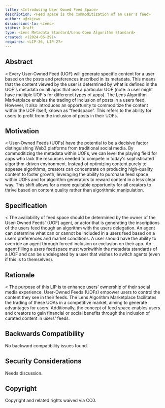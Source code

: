 ```yaml
---
title: <Introducing User Owned Feed Space>
description: <Feed space is the commoditization of an user's feed>
author: <@zkjew>
discussions-to: <Lens>
status: Draft
type: <Lens Metadata Standard/Lens Open Algorithm Standard>
created: <(2024-06-29)>
requires: <LIP-26, LIP-27>
---
```


## Abstract

<
Every User-Owned Feed (UOF) will generate specific content for a user based on the posts and preferences inscribed in its metadata. This means that the content viewed by the user is determined by what is defined in the UOF's metadata on all apps that use a particular UOF (note: a user might have multiple UOF's for differenct types of apps). The Lens Algorithm Marketplace enables the trading of inclusion of posts in a users feed. However, it also introduces an opportunity to commoditize the content within the UOF itself, known as "feedspace". This refers to the ability for users to profit from the inclusion of posts in their UOFs.
>

## Motivation

<
User-Owned Feeds (UOFs) have the potential to be a decisive factor distinguishing Web3 platforms from traditional social media. By commoditizing the metadata within UOFs, we can level the playing field for apps who lack the resources needed to compete in today's sophisticated algorithm-driven environment. Instead of optimizing content purely to appease algorithms, creators can concentrate on producing high-quality content to foster growth, leveraging the ability to purchase feed space within UOFs and for algorithm generators to reward content in a less clear way. This shift allows for a more equitable opportunity for all creators to thrive based on content quality rather than algorithmic manipulation.
>

## Specification

<
The availability of feed space should be determined by the owner of the User-Owned Feeds' (UOF) agent, or actor that is generating the inscriptions of the users feed though an algorithm with the users delegation. An agent can determine what can or cannot be included in a users feed based on a users preferences and market conditions. A user should have the ability to override an agent through forced inclusion or exclusion on their app. An agent filling a users feedspace must workwithin the metadata standards of a UOF and can be undelegated by a user that wishes to switch agents (even if this is to themselves).

>

## Rationale

<
The purpose of this LIP is to enhance users' ownership of their social media experience. User-Owned Feeds (UOFs) empower users to control the content they see in their feeds. The Lens Algorithm Marketplace facilitates the trading of these UOAs in a competitive market, aiming to generate advantages for users. Additionally, the concept of feed space enables users and creators to gain financial or social benefits through the inclusion of curated content in users' feeds.
>


## Backwards Compatibility

No backward compatibility issues found.

## Security Considerations

Needs discussion.

## Copyright

Copyright and related rights waived via CC0.
